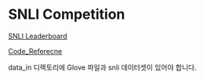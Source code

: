 # SNLI Competition

[SNLI Leaderboard](https://nlp.stanford.edu/projects/snli/)

[Code_Referecne](https://github.com/brmson/dataset-sts/tree/master/models)

data_in 디렉토리에 Glove 파일과 snli 데이터셋이 있어야 합니다.